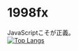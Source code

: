 # 1998fx
<a align="center">JavaScriptこそが正義。</a>
<br>
[![Top Langs](https://github-readme-stats.vercel.app/api/top-langs/?username=1998ky262&langs_count=8)](https://github.com/anuraghazra/github-readme-stats)
